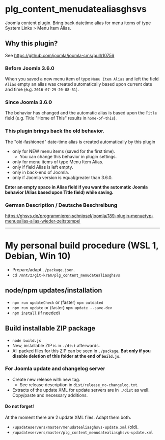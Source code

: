 # plg_content_menudatealiasghsvs
Joomla content plugin. Bring back datetime alias for menu items of type System Links > Menu Item Alias.

## Why this plugin?
See https://github.com/joomla/joomla-cms/pull/10756

### Before Joomla 3.6.0
When you saved a new menu item of type `Menu Item Alias` and left the field `Alias` empty an alias was created automatically based upon current date and time (e.g. `2016-07-29-20-08-51`).

### Since Joomla 3.6.0
The behavior has changed and the automatic alias is based upon the `Title` field (e.g. Title "Home of This" results in `home-of-this`).

### This plugin brings back the old behavior.

The "old-fashioned" date-time alias is created automatically by this plugin

- only for NEW menu items (saved for the first time).
	- You can change this behavior in plugin settings.
- only for menu items of type Menu Item Alias.
- only if field Alias is left empty.
- only in back-end of Joomla.
- only if Joomla version is equal/greater than 3.6.0.

**Enter an empty space in Alias field if you want the automatic Joomla behavior (Alias based upon Title field) while saving.**

### German Description / Deutsche Beschreibung
https://ghsvs.de/programmierer-schnipsel/joomla/189-plugin-menuetyp-menuealias-alias-wieder-zeitstempel

-----------------------------------------------------

# My personal build procedure (WSL 1, Debian, Win 10)
- Prepare/adapt `./package.json`.
- `cd /mnt/z/git-kram/plg_content_menudatealiasghsvs`

## node/npm updates/installation
- `npm run updateCheck` or (faster) `npm outdated`
- `npm run update` or (faster) `npm update --save-dev`
- `npm install` (if needed)

## Build installable ZIP package
- `node build.js`
- New, installable ZIP is in `./dist` afterwards.
- All packed files for this ZIP can be seen in `./package`. **But only if you disable deletion of this folder at the end of `build.js`**.

### For Joomla update and changelog server
- Create new release with new tag.
  - See release description in `dist/release_no-changelog.txt`.
- Extracts of the update XML for update servers are in `./dist` as well. Copy/paste and necessary additions.
#### Do not forget!
At the moment there are 2 update XML files. Adapt them both.
- `/upadateservers/master/menudatealiasghsvs-update.xml` (old).
- `/upadateservers/master/plg_content_menudatealiasghsvs-update.xml`
